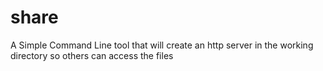 share
=====

A Simple Command Line tool that will create an http server in the working directory so others can access the files
